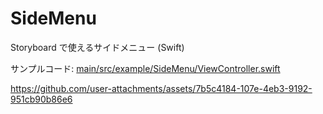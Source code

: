 # SideMenu
Storyboard で使えるサイドメニュー (Swift)

サンプルコード: [main/src/example/SideMenu/ViewController.swift](https://github.com/SimplyRin/SideMenu/blob/main/src/example/SideMenu/ViewController.swift)

https://github.com/user-attachments/assets/7b5c4184-107e-4eb3-9192-951cb90b86e6

